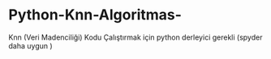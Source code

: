 # Python-Knn-Algoritmas-
Knn (Veri Madenciliği)
Kodu Çalıştırmak için  python derleyici gerekli 
(spyder daha uygun )
